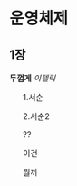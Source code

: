 # 운영체제
## 1장
**두껍게**
*이텔릭*
<ol> 1.서순 </ol>
<ol> 2.서순2 </ol>
<ul> ?? </ul>
<ul> 이건 </ul>
<ul> 뭘까 </ul>